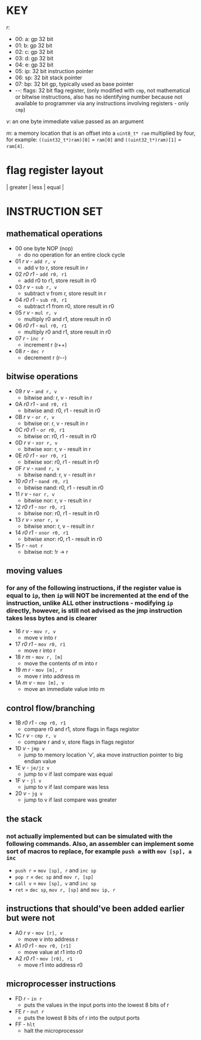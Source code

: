 # KEY
_r_:
- 00: a: gp 32 bit
- 01: b: gp 32 bit
- 02: c: gp 32 bit
- 03: d: gp 32 bit
- 04: e: gp 32 bit
- 05: ip: 32 bit instruction pointer
- 06: sp: 32 bit stack pointer
- 07: bp: 32 bit gp, typically used as base pointer
- --: flags: 32 bit flag register, (only modified with `cmp`, not mathematical or bitwise instructions, also has no identifying number because not available to programmer via any instructions involving registers - only `cmp`)

_v_: an one byte immediate value passed as an argument

_m_: a memory location that is an offset into a `uint8_t* ram` multiplied by four, for example: `((uint32_t*)ram)[0]` = `ram[0]` and `((uint32_t*)ram)[1]` = `ram[4]`.


# flag register layout
| greater | less | equal |

# INSTRUCTION SET

## mathematical operations
- 00 one byte NOP (nop)
	- do no operation for an entire clock cycle
- 01 _r_ _v_ - `add r, v`
	- add v to r, store result in r
- 02 _r0_ _r1_ - `add r0, r1`
	- add r0 to r1, store result in r0
- 03 _r_ _v_ - `sub r, v`
	- subtract v from r, store result in r
- 04 _r0_ _r1_ - `sub r0, r1`
	- subtract r1 from r0, store result in r0
- 05 _r_ _v_ - `mul r, v`
	- multiply r0 and r1, store result in r0
- 06 _r0_ _r1_ - `mul r0, r1`
	- multiply r0 and r1, store result in r0
- 07 _r_ - `inc r`
	- increment r (r++)
- 08 _r_ - `dec r`
	- decrement r (r--)

## bitwise operations
- 09 _r_ _v_ - `and r, v`
	- bitwise and: r, v - result in r
- 0A _r0_ _r1_ - `and r0, r1`
	- bitwise and: r0, r1 - result in r0
- 0B _r_ _v_ - `or r, v`
	- bitwise or: r, v - result in r
- 0C _r0_ _r1_ - `or r0, r1`
	- bitwise or: r0, r1 - result in r0
- 0D _r_ _v_ - `xor r, v`
	- bitwise xor: r, v - result in r
- 0E _r0_ _r1_ - `xor r0, r1`
	- bitwise xor: r0, r1 - result in r0
- 0F _r_ _v_ - `nand r, v`
	- bitwise nand: r, v - result in r
- 10 _r0_ _r1_ - `nand r0, r1`
	- bitwise nand: r0, r1 - result in r0
- 11 _r_ _v_ - `nor r, v`
	- bitwise nor: r, v - result in r
- 12 _r0_ _r1_ - `nor r0, r1`
	- bitwise nor: r0, r1 - result in r0
- 13 _r_ _v_ - `xnor r, v`
	- bitwise xnor: r, v - result in r
- 14 _r0_ _r1_ - `xnor r0, r1`
	- bitwise xnor: r0, r1 - result in r0
- 15 _r_ - `not r`
	- bitwise not: !r -> r

## moving values
### for any of the following instructions, if the register value is equal to `ip`, then `ip` will NOT be incremented at the end of the instruction, unlike ALL other instructions - modifying `ip` directly, however, is still not advised as the jmp instruction takes less bytes and is clearer
- 16 _r_ _v_ - `mov r, v`
	- move v into r
- 17 _r0_ _r1_ - `mov r0, r1`
	- move r into r
- 18 _r_ _m_ - `mov r, [m]`
	- move the contents of m into r
- 19 _m_ _r_ - `mov [m], r`
	- move r into address m
- 1A _m_ _v_ - `mov [m], v`
	- move an immediate value into m

## control flow/branching
- 1B _r0_ _r1_ - `cmp r0, r1`
	- compare r0 and r1, store flags in flags registor
- 1C _r_ _v_ - `cmp r, v`
	- compare r and v, store flags in flags registor
- 1D _v_ - `jmp v`
	- jump to memory location 'v', aka move instruction pointer to big endian value
- 1E _v_ - `je/jz v`
	- jump to v if last compare was equal
- 1F _v_ - `jl v`
	- jump to v if last compare was less
- 20 _v_ - `jg v`
	- jump to v if last compare was greater

## the stack
### not actually implemented but can be simulated with the following commands. Also, an assembler can implement some sort of macros to replace, for example `push a` with `mov [sp], a inc`
- `push r` = `mov [sp], r` and `inc sp`
- `pop r` = `dec sp` and `mov r, [sp]`
- `call v` = `mov [sp], v` and `inc sp`
- `ret` = `dec sp`, `mov r, [sp]` and `mov ip, r`


## instructions that should've been added earlier but were not
- A0 _r_ _v_ - `mov [r], v`
	- move v into address r
- A1 _r0_ _r1_ - `mov r0, [r1]`
	- move value at r1 into r0
- A2 _r0_ _r1_ - `mov [r0], r1`
	- move r1 into address r0


## microprocesser instructions
- FD _r_ - `in r`
	- puts the values in the input ports into the lowest 8 bits of r
- FE _r_ - `out r`
	- puts the lowest 8 bits of r into the output ports
- FF - `hlt`
	- halt the microprocessor
